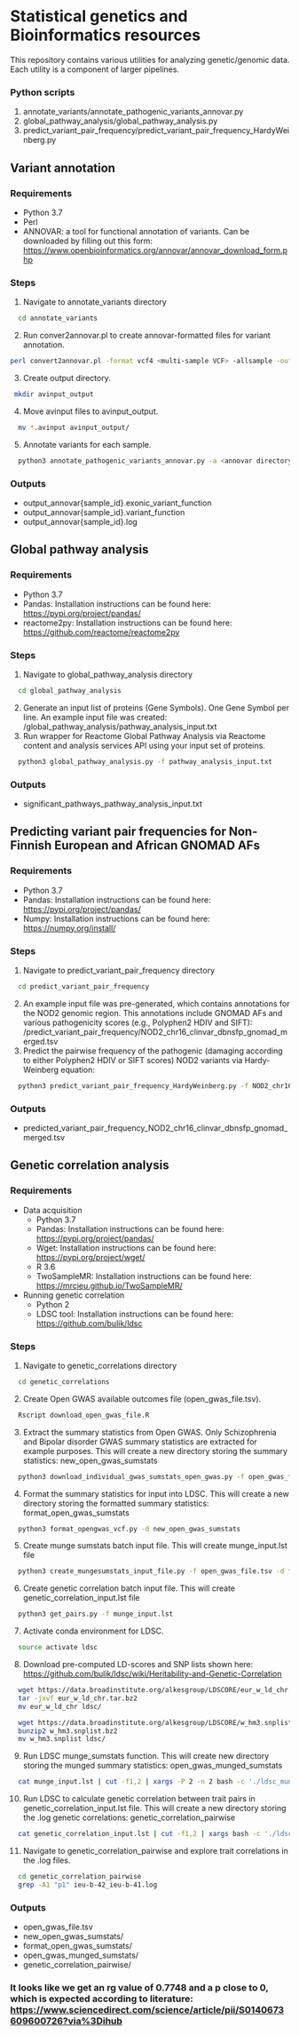 # Statistical genetics and Bioinformatics resources
This repository contains various utilities for analyzing genetic/genomic data. Each utility is a component of larger pipelines.
### Python scripts
1. annotate_variants/annotate_pathogenic_variants_annovar.py
2. global_pathway_analysis/global_pathway_analysis.py
3. predict_variant_pair_frequency/predict_variant_pair_frequency_HardyWeinberg.py

## Variant annotation
### Requirements
* Python 3.7
* Perl 
* ANNOVAR: a tool for functional annotation of variants. Can be downloaded by filling out this form: https://www.openbioinformatics.org/annovar/annovar_download_form.php 

### Steps
1. Navigate to annotate_variants directory
```sh
  cd annotate_variants
```
2. Run conver2annovar.pl to create annovar-formatted files for variant annotation.
```sh
perl convert2annovar.pl -format vcf4 <multi-sample VCF> -allsample -outfile output_annovar
```
3. Create output directory.
 ```sh
  mkdir avinput_output
  ```
4. Move avinput files to avinput_output.
```sh
  mv *.avinput avinput_output/
```
5. Annotate variants for each sample.
```sh
  python3 annotate_pathogenic_variants_annovar.py -a <annovar directory> -v avinput_output
```
### Outputs
* output_annovar{sample_id}.exonic_variant_function
* output_annovar{sample_id}.variant_function
* output_annovar{sample_id}.log

## Global pathway analysis
### Requirements
* Python 3.7
* Pandas: Installation instructions can be found here: https://pypi.org/project/pandas/
* reactome2py: Installation instructions can be found here: https://github.com/reactome/reactome2py

### Steps
1. Navigate to global_pathway_analysis directory
```sh
  cd global_pathway_analysis
```
2. Generate an input list of proteins (Gene Symbols). One Gene Symbol per line. An example input file was created: /global_pathway_analysis/pathway_analysis_input.txt
3. Run wrapper for Reactome Global Pathway Analysis via Reactome content and analysis services API using your input set of proteins.
```sh
  python3 global_pathway_analysis.py -f pathway_analysis_input.txt
```
### Outputs
* significant_pathways_pathway_analysis_input.txt

## Predicting variant pair frequencies for Non-Finnish European and African GNOMAD AFs
### Requirements
* Python 3.7
* Pandas: Installation instructions can be found here: https://pypi.org/project/pandas/
* Numpy: Installation instructions can be found here: https://numpy.org/install/

### Steps
1. Navigate to predict_variant_pair_frequency directory
```sh
  cd predict_variant_pair_frequency
```
2. An example input file was pre-generated, which contains annotations for the NOD2 genomic region. This annotations include GNOMAD AFs and various pathogenicity scores (e.g., Polyphen2 HDIV and SIFT): /predict_variant_pair_frequency/NOD2_chr16_clinvar_dbnsfp_gnomad_merged.tsv
3. Predict the pairwise frequency of the pathogenic (damaging according to either Polyphen2 HDIV or SIFT scores) NOD2 variants via Hardy-Weinberg equation:
```sh
  python3 predict_variant_pair_frequency_HardyWeinberg.py -f NOD2_chr16_clinvar_dbnsfp_gnomad_merged.tsv
```

### Outputs
* predicted_variant_pair_frequency_NOD2_chr16_clinvar_dbnsfp_gnomad_merged.tsv

## Genetic correlation analysis
### Requirements
* Data acquisition 
	* Python 3.7
	* Pandas: Installation instructions can be found here: https://pypi.org/project/pandas/
	* Wget: Installation instructions can be found here: https://pypi.org/project/wget/
	* R 3.6
	* TwoSampleMR: Installation instructions can be found here: https://mrcieu.github.io/TwoSampleMR/
* Running genetic correlation
	* Python 2
	* LDSC tool: Installation instructions can be found here: https://github.com/bulik/ldsc

### Steps
1. Navigate to genetic_correlations directory
```sh
  cd genetic_correlations
```
2. Create Open GWAS available outcomes file (open_gwas_file.tsv).
```sh
  Rscript download_open_gwas_file.R
```
3. Extract the summary statistics from Open GWAS. Only Schizophrenia and Bipolar disorder GWAS summary statistics are extracted for example purposes. This will create a new directory storing the summary statistics: new_open_gwas_sumstats
```sh
  python3 download_individual_gwas_sumstats_open_gwas.py -f open_gwas_file.tsv
```
4. Format the summary statistics for input into LDSC. This will create a new directory storing the formatted summary statistics: format_open_gwas_sumstats
```sh
  python3 format_opengwas_vcf.py -d new_open_gwas_sumstats
```
5. Create munge sumstats batch input file. This will create munge_input.lst file
```sh
  python3 create_mungesumstats_input_file.py -f open_gwas_file.tsv -d format_open_gwas_sumstats
```
6. Create genetic correlation batch input file. This will create genetic_correlation_input.lst file
```sh
  python3 get_pairs.py -f munge_input.lst
```
7. Activate conda environment for LDSC.
```sh
  source activate ldsc
```
8. Download pre-computed LD-scores and SNP lists shown here: https://github.com/bulik/ldsc/wiki/Heritability-and-Genetic-Correlation
```sh
  wget https://data.broadinstitute.org/alkesgroup/LDSCORE/eur_w_ld_chr.tar.bz2
  tar -jxvf eur_w_ld_chr.tar.bz2
  mv eur_w_ld_chr ldsc/

  wget https://data.broadinstitute.org/alkesgroup/LDSCORE/w_hm3.snplist.bz2
  bunzip2 w_hm3.snplist.bz2
  mv w_hm3.snplist ldsc/
```
9. Run LDSC munge_sumstats function. This will create new directory storing the munged summary statistics: open_gwas_munged_sumstats
```sh
  cat munge_input.lst | cut -f1,2 | xargs -P 2 -n 2 bash -c './ldsc_munge_sumstats_batch.sh -l ldsc/ -g format_open_gwas_sumstats -p $0 -n $1'
```
10. Run LDSC to calculate genetic correlation between trait pairs in genetic_correlation_input.lst file. This will create a new directory storing the .log genetic correlations: genetic_correlation_pairwise
```sh
  cat genetic_correlation_input.lst | cut -f1,2 | xargs bash -c './ldsc_genetic_correlation_batch.sh -l ldsc/ -m open_gwas_munged_sumstats/ -p $0 -x $1'
```
11. Navigate to genetic_correlation_pairwise and explore trait correlations in the .log files. 
```sh
  cd genetic_correlation_pairwise
  grep -A1 "p1" ieu-b-42_ieu-b-41.log
```

### Outputs
* open_gwas_file.tsv
* new_open_gwas_sumstats/
* format_open_gwas_sumstats/
* open_gwas_munged_sumstats/
* genetic_correlation_pairwise/

### It looks like we get an rg value of 0.7748 and a p close to 0, which is expected according to literature: https://www.sciencedirect.com/science/article/pii/S0140673609600726?via%3Dihub

